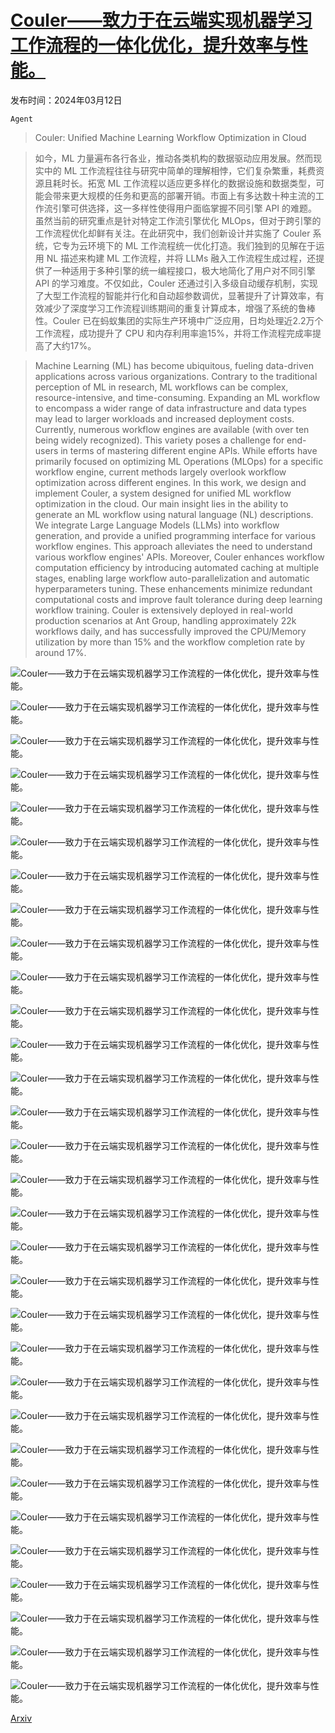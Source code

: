 # [Couler——致力于在云端实现机器学习工作流程的一体化优化，提升效率与性能。](https://arxiv.org/abs/2403.07608)

发布时间：2024年03月12日

`Agent`

> Couler: Unified Machine Learning Workflow Optimization in Cloud

> 如今，ML 力量遍布各行各业，推动各类机构的数据驱动应用发展。然而现实中的 ML 工作流程往往与研究中简单的理解相悖，它们复杂繁重，耗费资源且耗时长。拓宽 ML 工作流程以适应更多样化的数据设施和数据类型，可能会带来更大规模的任务和更高的部署开销。市面上有多达数十种主流的工作流引擎可供选择，这一多样性使得用户面临掌握不同引擎 API 的难题。虽然当前的研究重点是针对特定工作流引擎优化 MLOps，但对于跨引擎的工作流程优化却鲜有关注。在此研究中，我们创新设计并实施了 Couler 系统，它专为云环境下的 ML 工作流程统一优化打造。我们独到的见解在于运用 NL 描述来构建 ML 工作流程，并将 LLMs 融入工作流程生成过程，还提供了一种适用于多种引擎的统一编程接口，极大地简化了用户对不同引擎 API 的学习难度。不仅如此，Couler 还通过引入多级自动缓存机制，实现了大型工作流程的智能并行化和自动超参数调优，显著提升了计算效率，有效减少了深度学习工作流程训练期间的重复计算成本，增强了系统的鲁棒性。Couler 已在蚂蚁集团的实际生产环境中广泛应用，日均处理近2.2万个工作流程，成功提升了 CPU 和内存利用率逾15%，并将工作流程完成率提高了大约17%。

> Machine Learning (ML) has become ubiquitous, fueling data-driven applications across various organizations. Contrary to the traditional perception of ML in research, ML workflows can be complex, resource-intensive, and time-consuming. Expanding an ML workflow to encompass a wider range of data infrastructure and data types may lead to larger workloads and increased deployment costs. Currently, numerous workflow engines are available (with over ten being widely recognized). This variety poses a challenge for end-users in terms of mastering different engine APIs. While efforts have primarily focused on optimizing ML Operations (MLOps) for a specific workflow engine, current methods largely overlook workflow optimization across different engines.
  In this work, we design and implement Couler, a system designed for unified ML workflow optimization in the cloud. Our main insight lies in the ability to generate an ML workflow using natural language (NL) descriptions. We integrate Large Language Models (LLMs) into workflow generation, and provide a unified programming interface for various workflow engines. This approach alleviates the need to understand various workflow engines' APIs. Moreover, Couler enhances workflow computation efficiency by introducing automated caching at multiple stages, enabling large workflow auto-parallelization and automatic hyperparameters tuning. These enhancements minimize redundant computational costs and improve fault tolerance during deep learning workflow training. Couler is extensively deployed in real-world production scenarios at Ant Group, handling approximately 22k workflows daily, and has successfully improved the CPU/Memory utilization by more than 15% and the workflow completion rate by around 17%.

![Couler——致力于在云端实现机器学习工作流程的一体化优化，提升效率与性能。](../../../paper_images/2403.07608/x1.png)

![Couler——致力于在云端实现机器学习工作流程的一体化优化，提升效率与性能。](../../../paper_images/2403.07608/x2.png)

![Couler——致力于在云端实现机器学习工作流程的一体化优化，提升效率与性能。](../../../paper_images/2403.07608/x3.png)

![Couler——致力于在云端实现机器学习工作流程的一体化优化，提升效率与性能。](../../../paper_images/2403.07608/x4.png)

![Couler——致力于在云端实现机器学习工作流程的一体化优化，提升效率与性能。](../../../paper_images/2403.07608/x5.png)

![Couler——致力于在云端实现机器学习工作流程的一体化优化，提升效率与性能。](../../../paper_images/2403.07608/x6.png)

![Couler——致力于在云端实现机器学习工作流程的一体化优化，提升效率与性能。](../../../paper_images/2403.07608/x7.png)

![Couler——致力于在云端实现机器学习工作流程的一体化优化，提升效率与性能。](../../../paper_images/2403.07608/x8.png)

![Couler——致力于在云端实现机器学习工作流程的一体化优化，提升效率与性能。](../../../paper_images/2403.07608/x9.png)

![Couler——致力于在云端实现机器学习工作流程的一体化优化，提升效率与性能。](../../../paper_images/2403.07608/x10.png)

![Couler——致力于在云端实现机器学习工作流程的一体化优化，提升效率与性能。](../../../paper_images/2403.07608/x11.png)

![Couler——致力于在云端实现机器学习工作流程的一体化优化，提升效率与性能。](../../../paper_images/2403.07608/x12.png)

![Couler——致力于在云端实现机器学习工作流程的一体化优化，提升效率与性能。](../../../paper_images/2403.07608/x13.png)

![Couler——致力于在云端实现机器学习工作流程的一体化优化，提升效率与性能。](../../../paper_images/2403.07608/x14.png)

![Couler——致力于在云端实现机器学习工作流程的一体化优化，提升效率与性能。](../../../paper_images/2403.07608/x15.png)

![Couler——致力于在云端实现机器学习工作流程的一体化优化，提升效率与性能。](../../../paper_images/2403.07608/workflow_example.png)

![Couler——致力于在云端实现机器学习工作流程的一体化优化，提升效率与性能。](../../../paper_images/2403.07608/x16.png)

![Couler——致力于在云端实现机器学习工作流程的一体化优化，提升效率与性能。](../../../paper_images/2403.07608/x17.png)

![Couler——致力于在云端实现机器学习工作流程的一体化优化，提升效率与性能。](../../../paper_images/2403.07608/x18.png)

![Couler——致力于在云端实现机器学习工作流程的一体化优化，提升效率与性能。](../../../paper_images/2403.07608/x19.png)

![Couler——致力于在云端实现机器学习工作流程的一体化优化，提升效率与性能。](../../../paper_images/2403.07608/x20.png)

![Couler——致力于在云端实现机器学习工作流程的一体化优化，提升效率与性能。](../../../paper_images/2403.07608/x21.png)

![Couler——致力于在云端实现机器学习工作流程的一体化优化，提升效率与性能。](../../../paper_images/2403.07608/x22.png)

![Couler——致力于在云端实现机器学习工作流程的一体化优化，提升效率与性能。](../../../paper_images/2403.07608/x23.png)

![Couler——致力于在云端实现机器学习工作流程的一体化优化，提升效率与性能。](../../../paper_images/2403.07608/x24.png)

![Couler——致力于在云端实现机器学习工作流程的一体化优化，提升效率与性能。](../../../paper_images/2403.07608/x25.png)

![Couler——致力于在云端实现机器学习工作流程的一体化优化，提升效率与性能。](../../../paper_images/2403.07608/x26.png)

![Couler——致力于在云端实现机器学习工作流程的一体化优化，提升效率与性能。](../../../paper_images/2403.07608/x27.png)

![Couler——致力于在云端实现机器学习工作流程的一体化优化，提升效率与性能。](../../../paper_images/2403.07608/x28.png)

![Couler——致力于在云端实现机器学习工作流程的一体化优化，提升效率与性能。](../../../paper_images/2403.07608/x29.png)

![Couler——致力于在云端实现机器学习工作流程的一体化优化，提升效率与性能。](../../../paper_images/2403.07608/x30.png)

[Arxiv](https://arxiv.org/abs/2403.07608)